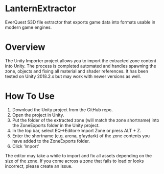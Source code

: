 # LanternExtractor
EverQuest S3D file extractor that exports game data into formats usable in modern game engines.

# Overview
The Unity Importer project allows you to import the extracted zone content into Unity. The process is completed automated and handles spawning the zone, objects and fixing all material and shader references. It has been tested on Unity 2018.2.x but may work with newer versions as well.

# How To Use
1. Download the Unity project from the GitHub repo.
2. Open the project in Unity.
3. Put the folder of the extracted zone (will match the zone shortname) into the ZoneExports folder in the Unity project.
4. In the top bar, select EQ->Editor->Import Zone or press ALT + Z.
5. Enter the shortname (e.g. arena, gfaydark) of the zone contents you have added to the ZoneExports folder.
6. Click ‘Import’

The editor may take a while to import and fix all assets depending on the size of the zone. If you come across a zone that fails to load or looks incorrect, please create an Issue.
